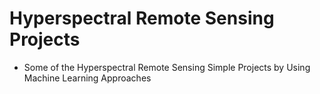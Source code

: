 # Hyperspectral Remote Sensing Projects


- Some of the Hyperspectral Remote Sensing Simple Projects by Using Machine Learning Approaches
